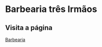 # **__Barbearia três Irmãos__**


## __Visita a página__

[Barbearia](https://barbearia-alura-five-pi.vercel.app/)
